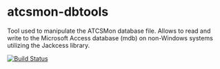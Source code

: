 # atcsmon-dbtools
Tool used to manipulate the ATCSMon database file.  Allows to read and write to the Microsoft Access database (mdb) on non-Windows systems utilizing the Jackcess library.

[![Build Status](https://travis-ci.org/erben22/atcsmon-dbtools.svg?branch=master)](https://travis-ci.org/erben22/atcsmon-dbtools)
